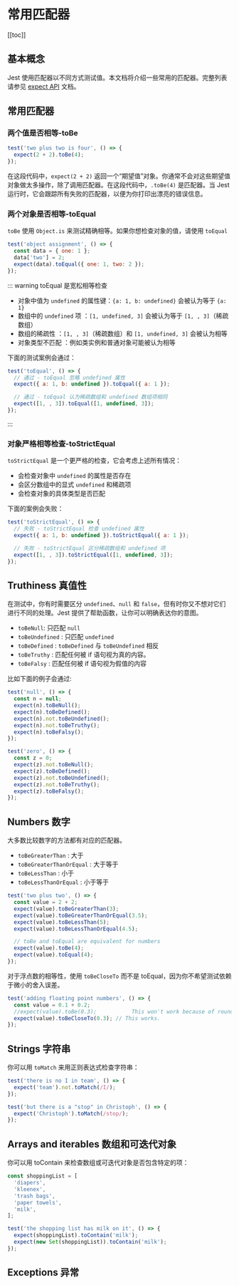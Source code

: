 # 常用匹配器

[[toc]]

## 基本概念

Jest 使用匹配器以不同方式测试值。本文档将介绍一些常用的匹配器。完整列表请参见 [expect API](https://jestjs.io/docs/expect) 文档。

## 常用匹配器

### 两个值是否相等-toBe

```js
test('two plus two is four', () => {
  expect(2 + 2).toBe(4);
});
```

在这段代码中，`expect(2 + 2)` 返回一个“期望值”对象。你通常不会对这些期望值对象做太多操作，除了调用匹配器。在这段代码中，`.toBe(4)` 是匹配器。当 Jest 运行时，它会跟踪所有失败的匹配器，以便为你打印出漂亮的错误信息。

### 两个对象是否相等-toEqual

`toBe` 使用 `Object.is` 来测试精确相等。如果你想检查对象的值，请使用 `toEqual`

```js
test('object assignment', () => {
  const data = { one: 1 };
  data['two'] = 2;
  expect(data).toEqual({ one: 1, two: 2 });
});
```

::: warning toEqual 是宽松相等检查

- 对象中值为 `undefined` 的属性键 ​：`{a: 1, b: undefined}` 会被认为等于 `{a: 1}`
- 数组中的 `undefined` 项 ​：`[1, undefined, 3]` 会被认为等于 `[1, , 3]`（稀疏数组）
- 数组的稀疏性 ​：`[1, , 3]`（稀疏数组）和 `[1, undefined, 3]` 会被认为相等
- 对象类型不匹配 ​：例如类实例和普通对象可能被认为相等

下面的测试案例会通过：

```js
test('toEqual', () => {
  // 通过 - toEqual 忽略 undefined 属性
  expect({ a: 1, b: undefined }).toEqual({ a: 1 });

  // 通过 - toEqual 认为稀疏数组和 undefined 数组项相同
  expect([1, , 3]).toEqual([1, undefined, 3]);
});
```

:::

### 对象严格相等检查-toStrictEqual

`toStrictEqual` 是一个更严格的检查，它会考虑上述所有情况：

- 会检查对象中 `undefined` 的属性是否存在
- 会区分数组中的显式 `undefined` 和稀疏项
- 会检查对象的具体类型是否匹配

下面的案例会失败：

```js
test('toStrictEqual', () => {
  // 失败 - toStrictEqual 检查 undefined 属性
  expect({ a: 1, b: undefined }).toStrictEqual({ a: 1 });

  // 失败 - toStrictEqual 区分稀疏数组和 undefined 项
  expect([1, , 3]).toStrictEqual([1, undefined, 3]);
});
```

## Truthiness 真值性

在测试中，你有时需要区分 `undefined`、`null` 和 `false`，但有时你又不想对它们进行不同的处理。Jest 提供了帮助函数，让你可以明确表达你的意图。

- `toBeNull`: 只匹配 `null`
- `toBeUndefined` : 只匹配 `undefined`
- `toBeDefined` : `toBeDefined` 与 `toBeUndefined` 相反
- `toBeTruthy` : 匹配任何被 if 语句视为真的内容。
- `toBeFalsy` : 匹配任何被 if 语句视为假值的内容

比如下面的例子会通过:

```js
test('null', () => {
  const n = null;
  expect(n).toBeNull();
  expect(n).toBeDefined();
  expect(n).not.toBeUndefined();
  expect(n).not.toBeTruthy();
  expect(n).toBeFalsy();
});

test('zero', () => {
  const z = 0;
  expect(z).not.toBeNull();
  expect(z).toBeDefined();
  expect(z).not.toBeUndefined();
  expect(z).not.toBeTruthy();
  expect(z).toBeFalsy();
});
```

## Numbers 数字

大多数比较数字的方法都有对应的匹配器。

- `toBeGreaterThan` : 大于
- `toBeGreaterThanOrEqual` : 大于等于
- `toBeLessThan` : 小于
- `toBeLessThanOrEqual` : 小于等于

```js
test('two plus two', () => {
  const value = 2 + 2;
  expect(value).toBeGreaterThan(3);
  expect(value).toBeGreaterThanOrEqual(3.5);
  expect(value).toBeLessThan(5);
  expect(value).toBeLessThanOrEqual(4.5);

  // toBe and toEqual are equivalent for numbers
  expect(value).toBe(4);
  expect(value).toEqual(4);
});
```

对于浮点数的相等性，使用 `toBeCloseTo` 而不是 toEqual，因为你不希望测试依赖于微小的舍入误差。

```js
test('adding floating point numbers', () => {
  const value = 0.1 + 0.2;
  //expect(value).toBe(0.3);           This won't work because of rounding error
  expect(value).toBeCloseTo(0.3); // This works.
});
```

## Strings 字符串

你可以用 `toMatch` 来用正则表达式检查字符串：

```js
test('there is no I in team', () => {
  expect('team').not.toMatch(/I/);
});

test('but there is a "stop" in Christoph', () => {
  expect('Christoph').toMatch(/stop/);
});
```

## Arrays and iterables 数组和可迭代对象

你可以用 toContain 来检查数组或可迭代对象是否包含特定的项：

```js
const shoppingList = [
  'diapers',
  'kleenex',
  'trash bags',
  'paper towels',
  'milk',
];

test('the shopping list has milk on it', () => {
  expect(shoppingList).toContain('milk');
  expect(new Set(shoppingList)).toContain('milk');
});
```

## Exceptions 异常
